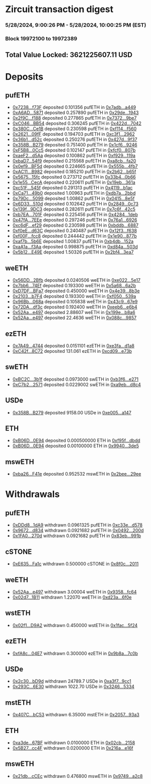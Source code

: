 # Zircuit transaction digest
### 5/28/2024, 9:00:26 PM - 5/28/2024, 10:00:25 PM (EST)
### Block 19972100 to 19972389

## Total Value Locked: 3621225607.11 USD

# Deposits
## pufETH
- [0x7238...f73F](https://etherscan.io/address/0x723871D6ffd5cBa5433aF55C278B58641231f73F) deposited 0.101356 pufETH in [0x7adb...a449](https://etherscan.io/tx/0x723871D6ffd5cBa5433aF55C278B58641231f73F)
- [0xA6AD...5871](https://etherscan.io/address/0xA6AD278A899C416d45c4192027756bEC22235871) deposited 0.257890 pufETH in [0x29de...1943](https://etherscan.io/tx/0xA6AD278A899C416d45c4192027756bEC22235871)
- [0x2f9C...f188](https://etherscan.io/address/0x2f9C9FE58e8e14d15956001Ec4D8Bc6063C5f188) deposited 0.277865 pufETH in [0x7372...9be7](https://etherscan.io/tx/0x2f9C9FE58e8e14d15956001Ec4D8Bc6063C5f188)
- [0xC046...BB54](https://etherscan.io/address/0xC0468fa93846052d262784ED751F16948615BB54) deposited 0.306245 pufETH in [0x422d...7042](https://etherscan.io/tx/0xC0468fa93846052d262784ED751F16948615BB54)
- [0x380C...Ce1B](https://etherscan.io/address/0x380CcDd841fc20cB20C1E49080381Ff95c7BCe1B) deposited 0.230598 pufETH in [0xf114...f560](https://etherscan.io/tx/0x380CcDd841fc20cB20C1E49080381Ff95c7BCe1B)
- [0x2621...09fF](https://etherscan.io/address/0x26212341b4552A1b74158D3CD3534918153e09fF) deposited 0.194703 pufETH in [0xc3f1...2962](https://etherscan.io/tx/0x26212341b4552A1b74158D3CD3534918153e09fF)
- [0x36b1...d52c](https://etherscan.io/address/0x36b1AB3ee0b7e099dD6B580FA983Bbac600bd52c) deposited 0.250276 pufETH in [0x427d...9f37](https://etherscan.io/tx/0x36b1AB3ee0b7e099dD6B580FA983Bbac600bd52c)
- [0x358B...B279](https://etherscan.io/address/0x358BDB0D89CD4882b182c301E47Fd21EC9CcB279) deposited 0.751400 pufETH in [0x1cf6...9246](https://etherscan.io/tx/0x358BDB0D89CD4882b182c301E47Fd21EC9CcB279)
- [0xF5B8...0Cc5](https://etherscan.io/address/0xF5B82233326b08438d5f053F43490cA392540Cc5) deposited 0.102147 pufETH in [0xfcf0...807b](https://etherscan.io/tx/0xF5B82233326b08438d5f053F43490cA392540Cc5)
- [0xaeF2...d5Aa](https://etherscan.io/address/0xaeF2A9Cd35431120463d7A6a0664439E0fFCd5Aa) deposited 0.100862 pufETH in [0xf929...119a](https://etherscan.io/tx/0xaeF2A9Cd35431120463d7A6a0664439E0fFCd5Aa)
- [0xbaD7...54f9](https://etherscan.io/address/0xbaD7522095cfF3846099d384e51EF60fa7F954f9) deposited 0.215568 pufETH in [0xa8cb...fa20](https://etherscan.io/tx/0xbaD7522095cfF3846099d384e51EF60fa7F954f9)
- [0x0ef9...BF5d](https://etherscan.io/address/0x0ef95455a7F9c6c637E7feE8B19a2Dd7D264BF5d) deposited 0.224665 pufETH in [0x555b...4fb7](https://etherscan.io/tx/0x0ef95455a7F9c6c637E7feE8B19a2Dd7D264BF5d)
- [0xAC11...B982](https://etherscan.io/address/0xAC11D185dCeb078f511CD8f62cC5feeDD4d7B982) deposited 0.185210 pufETH in [0x2b62...b65f](https://etherscan.io/tx/0xAC11D185dCeb078f511CD8f62cC5feeDD4d7B982)
- [0x5675...15fc](https://etherscan.io/address/0x567582eFae66a1393E2b96a1cba21b79A6c015fc) deposited 0.273712 pufETH in [0x33b4...0b66](https://etherscan.io/tx/0x567582eFae66a1393E2b96a1cba21b79A6c015fc)
- [0x1e55...CecA](https://etherscan.io/address/0x1e555e41FE15DDA0FD2Ba5d75b83D7E9a2bcCecA) deposited 0.220611 pufETH in [0x19eb...361a](https://etherscan.io/tx/0x1e555e41FE15DDA0FD2Ba5d75b83D7E9a2bcCecA)
- [0xc51F...545f](https://etherscan.io/address/0xc51F226e46F72DA17466BeDE6AC1485A6af6545f) deposited 0.291313 pufETH in [0x4119...b1ac](https://etherscan.io/tx/0xc51F226e46F72DA17466BeDE6AC1485A6af6545f)
- [0xCa71...49b0](https://etherscan.io/address/0xCa71fC13f55310b55b8A94B6A6b3F4a06c3549b0) deposited 1.00963 pufETH in [0xdb7a...2bbd](https://etherscan.io/tx/0xCa71fC13f55310b55b8A94B6A6b3F4a06c3549b0)
- [0x79Dc...5099](https://etherscan.io/address/0x79Dc6cB40A7E6B01CD2Ca613DD31EaeF8aB65099) deposited 1.00862 pufETH in [0x0415...8e5f](https://etherscan.io/tx/0x79Dc6cB40A7E6B01CD2Ca613DD31EaeF8aB65099)
- [0x6D33...510d](https://etherscan.io/address/0x6D33716c91985e026703dd2683B35CCfA293510d) deposited 0.102642 pufETH in [0x2849...0c73](https://etherscan.io/tx/0x6D33716c91985e026703dd2683B35CCfA293510d)
- [0x139f...9DC3](https://etherscan.io/address/0x139fE3B7FcE3f2C34E56e0e7E5BBc47DF9E09DC3) deposited 0.282611 pufETH in [0x7c6f...42c5](https://etherscan.io/tx/0x139fE3B7FcE3f2C34E56e0e7E5BBc47DF9E09DC3)
- [0xb7EA...701F](https://etherscan.io/address/0xb7EA613fe9Af4A7356A42F1E711a687bB061701F) deposited 0.225456 pufETH in [0x4284...1deb](https://etherscan.io/tx/0xb7EA613fe9Af4A7356A42F1E711a687bB061701F)
- [0x47fA...7EEe](https://etherscan.io/address/0x47fA69707a8Bd2205aE4c0343Ee8C01dCF907EEe) deposited 0.297246 pufETH in [0x76a1...6926](https://etherscan.io/tx/0x47fA69707a8Bd2205aE4c0343Ee8C01dCF907EEe)
- [0xc6dF...ef29](https://etherscan.io/address/0xc6dF548513ca0aF2C507f9A80A5C5D34A01aef29) deposited 0.230598 pufETH in [0xbddb...6887](https://etherscan.io/tx/0xc6dF548513ca0aF2C507f9A80A5C5D34A01aef29)
- [0xf0eE...d63C](https://etherscan.io/address/0xf0eE8Bd2bA66CA5Ce3AdB0C56486e3EBA62Ad63C) deposited 0.240487 pufETH in [0x12f3...f638](https://etherscan.io/tx/0xf0eE8Bd2bA66CA5Ce3AdB0C56486e3EBA62Ad63C)
- [0xf00F...fcc8](https://etherscan.io/address/0xf00FEB2FC110aC0e3c14A00090bEfE908050fcc8) deposited 0.244442 pufETH in [0x1e90...877b](https://etherscan.io/tx/0xf00FEB2FC110aC0e3c14A00090bEfE908050fcc8)
- [0xaf7b...5b6E](https://etherscan.io/address/0xaf7b1D2e79a3CdbacC0A8F24CF0197999d7B5b6E) deposited 1.00837 pufETH in [0xb4db...152a](https://etherscan.io/tx/0xaf7b1D2e79a3CdbacC0A8F24CF0197999d7B5b6E)
- [0xaA1a...f3Aa](https://etherscan.io/address/0xaA1a2298fC989761E047d889e8abe41D3e9ef3Aa) deposited 0.998875 pufETH in [0xd84a...503d](https://etherscan.io/tx/0xaA1a2298fC989761E047d889e8abe41D3e9ef3Aa)
- [0x5b12...E49E](https://etherscan.io/address/0x5b12E2f6E252F4c1403556F6e793063edBa3E49E) deposited 1.50326 pufETH in [0x2bf4...3ea7](https://etherscan.io/tx/0x5b12E2f6E252F4c1403556F6e793063edBa3E49E)
## weETH
- [0x56DD...2Bfb](https://etherscan.io/address/0x56DDCbc09713D2bA8dff06Ec008CbECf4b702Bfb) deposited 0.0240506 weETH in [0xe022...5e17](https://etherscan.io/tx/0x56DDCbc09713D2bA8dff06Ec008CbECf4b702Bfb)
- [0x7bb6...74Ef](https://etherscan.io/address/0x7bb6a3981808EB43Fe5788CF2f1200B0bE9d74Ef) deposited 0.193300 weETH in [0x5a68...6a2b](https://etherscan.io/tx/0x7bb6a3981808EB43Fe5788CF2f1200B0bE9d74Ef)
- [0xD7DF...BFa7](https://etherscan.io/address/0xD7DF7E085214743530afF339aFC420c7c720BFa7) deposited 0.450000 weETH in [0x4e39...8b3e](https://etherscan.io/tx/0xD7DF7E085214743530afF339aFC420c7c720BFa7)
- [0x2103...b7F4](https://etherscan.io/address/0x210351d53dC538B7BF702A8B1396265f18CCb7F4) deposited 0.193300 weETH in [0xf050...539a](https://etherscan.io/tx/0x210351d53dC538B7BF702A8B1396265f18CCb7F4)
- [0x96Bb...068a](https://etherscan.io/address/0x96Bb19dc4899Bf75842Ae4bEC65CE320Df57068a) deposited 0.105838 weETH in [0x43c9...67e9](https://etherscan.io/tx/0x96Bb19dc4899Bf75842Ae4bEC65CE320Df57068a)
- [0x72DA...df3c](https://etherscan.io/address/0x72DA66acfabF4e22E43Bd9FC499cC2EF07badf3c) deposited 0.192400 weETH in [0xeeb6...e6b4](https://etherscan.io/tx/0x72DA66acfabF4e22E43Bd9FC499cC2EF07badf3c)
- [0x52Aa...e497](https://etherscan.io/address/0x52Aa899454998Be5b000Ad077a46Bbe360F4e497) deposited 2.88607 weETH in [0x199e...b8a6](https://etherscan.io/tx/0x52Aa899454998Be5b000Ad077a46Bbe360F4e497)
- [0x52Aa...e497](https://etherscan.io/address/0x52Aa899454998Be5b000Ad077a46Bbe360F4e497) deposited 22.4636 weETH in [0x088c...9857](https://etherscan.io/tx/0x52Aa899454998Be5b000Ad077a46Bbe360F4e497)
## ezETH
- [0x7A49...4744](https://etherscan.io/address/0x7A493Be5c2ce014cD049Bf178a1ac0Db1B434744) deposited 0.0151101 ezETH in [0xe3fa...d1a8](https://etherscan.io/tx/0x7A493Be5c2ce014cD049Bf178a1ac0Db1B434744)
- [0xC42f...8C72](https://etherscan.io/address/0xC42ff7c43F2160a52b118b4208fb1C05E7818C72) deposited 131.061 ezETH in [0xcd09...e73b](https://etherscan.io/tx/0xC42ff7c43F2160a52b118b4208fb1C05E7818C72)
## swETH
- [0xBC2C...3b1f](https://etherscan.io/address/0xBC2C77d7D4742a7209503E0820De27117B843b1f) deposited 0.0973000 swETH in [0xb3f6...e271](https://etherscan.io/tx/0xBC2C77d7D4742a7209503E0820De27117B843b1f)
- [0xC7b2...2571](https://etherscan.io/address/0xC7b288C3B05979c59D71015D43Dcc6F5710a2571) deposited 0.0229002 swETH in [0xa9eb...d8c4](https://etherscan.io/tx/0xC7b288C3B05979c59D71015D43Dcc6F5710a2571)
## USDe
- [0x358B...B279](https://etherscan.io/address/0x358BDB0D89CD4882b182c301E47Fd21EC9CcB279) deposited 9158.00 USDe in [0xe005...a147](https://etherscan.io/tx/0x358BDB0D89CD4882b182c301E47Fd21EC9CcB279)
## ETH
- [0xB06D...0E94](https://etherscan.io/address/0xB06D8DB66e3c99f8978Fbb1251013A562Dce0E94) deposited 0.000500000 ETH in [0xf95f...dbdd](https://etherscan.io/tx/0xB06D8DB66e3c99f8978Fbb1251013A562Dce0E94)
- [0xB06D...0E94](https://etherscan.io/address/0xB06D8DB66e3c99f8978Fbb1251013A562Dce0E94) deposited 0.00100000 ETH in [0x9940...3de5](https://etherscan.io/tx/0xB06D8DB66e3c99f8978Fbb1251013A562Dce0E94)
## mswETH
- [0xba26...F41e](https://etherscan.io/address/0xba266ee6e5F57F944dBa8825ad360A98d82eF41e) deposited 0.952532 mswETH in [0x2bee...29ee](https://etherscan.io/tx/0xba266ee6e5F57F944dBa8825ad360A98d82eF41e)
# Withdrawals
## pufETH
- [0xDDd8...1dA9](https://etherscan.io/address/0xDDd8c5232b33386DBa931B7c4Fa11dA1dbeC1dA9) withdrawn 0.0961325 pufETH in [0xc33e...d578](https://etherscan.io/tx/0xDDd8c5232b33386DBa931B7c4Fa11dA1dbeC1dA9)
- [0x9672...d834](https://etherscan.io/address/0x96729eb92272062C079DDa64194AADA6F312d834) withdrawn 0.0921682 pufETH in [0x0492...200d](https://etherscan.io/tx/0x96729eb92272062C079DDa64194AADA6F312d834)
- [0x1FA0...270d](https://etherscan.io/address/0x1FA07122B0B076810332DE61A94E5f6aa8e5270d) withdrawn 0.0921682 pufETH in [0x83eb...991b](https://etherscan.io/tx/0x1FA07122B0B076810332DE61A94E5f6aa8e5270d)
## cSTONE
- [0xE635...Fa1c](https://etherscan.io/address/0xE635F8A0B167c6d9CB2Ef057fa7b42c63de5Fa1c) withdrawn 0.500000 cSTONE in [0x8f0c...2011](https://etherscan.io/tx/0xE635F8A0B167c6d9CB2Ef057fa7b42c63de5Fa1c)
## weETH
- [0x52Aa...e497](https://etherscan.io/address/0x52Aa899454998Be5b000Ad077a46Bbe360F4e497) withdrawn 3.00004 weETH in [0x9358...fc64](https://etherscan.io/tx/0x52Aa899454998Be5b000Ad077a46Bbe360F4e497)
- [0x02d7...1B11](https://etherscan.io/address/0x02d70Ab8c9D52211F9D9711c8A4c994925001B11) withdrawn 1.22070 weETH in [0xd23a...6f0e](https://etherscan.io/tx/0x02d70Ab8c9D52211F9D9711c8A4c994925001B11)
## wstETH
- [0x02f1...D9A2](https://etherscan.io/address/0x02f178a11add652af9D014CBC7A373A860bAD9A2) withdrawn 0.450000 wstETH in [0x1fac...5f24](https://etherscan.io/tx/0x02f178a11add652af9D014CBC7A373A860bAD9A2)
## ezETH
- [0xfA8c...04E7](https://etherscan.io/address/0xfA8c946177234B93CD0707e9777A5f153a7A04E7) withdrawn 0.300000 ezETH in [0x9b8a...7c0b](https://etherscan.io/tx/0xfA8c946177234B93CD0707e9777A5f153a7A04E7)
## USDe
- [0x2c30...bD9d](https://etherscan.io/address/0x2c30a3a1b2cC998A95Ab60CEf376fcc7d8F0bD9d) withdrawn 24789.7 USDe in [0xa3f7...9cc1](https://etherscan.io/tx/0x2c30a3a1b2cC998A95Ab60CEf376fcc7d8F0bD9d)
- [0x293C...6E30](https://etherscan.io/address/0x293C6937D8D82e05B01335F7B33FBA0c8e256E30) withdrawn 1022.70 USDe in [0x3246...5334](https://etherscan.io/tx/0x293C6937D8D82e05B01335F7B33FBA0c8e256E30)
## mstETH
- [0x407C...bC53](https://etherscan.io/address/0x407CfF84EEaacda390Fe302c99FA5DD32521bC53) withdrawn 6.35000 mstETH in [0x2057...93a3](https://etherscan.io/tx/0x407CfF84EEaacda390Fe302c99FA5DD32521bC53)
## ETH
- [0xa3de...67BF](https://etherscan.io/address/0xa3de6AA1c706EF9a245fA116eb296eE8EBeB67BF) withdrawn 0.0100000 ETH in [0x02cb...2158](https://etherscan.io/tx/0xa3de6AA1c706EF9a245fA116eb296eE8EBeB67BF)
- [0x5B27...cc4F](https://etherscan.io/address/0x5B27b433859c7433484074869D9a65cc7eb1cc4F) withdrawn 0.0200000 ETH in [0x216a...e16f](https://etherscan.io/tx/0x5B27b433859c7433484074869D9a65cc7eb1cc4F)
## mswETH
- [0x21db...cCEc](https://etherscan.io/address/0x21dbF0eF37b8D27C8b5c0df41008dF29409AcCEc) withdrawn 0.476800 mswETH in [0x9749...a2c8](https://etherscan.io/tx/0x21dbF0eF37b8D27C8b5c0df41008dF29409AcCEc)
